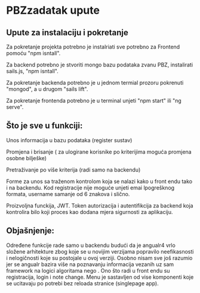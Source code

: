 # PBZzadatak upute

## Upute za instalaciju i pokretanje

Za pokretanje projekta potrebno je instalriati sve potrebno za Frontend pomoću "npm isntall".

Za backend potrebno je stvoriti mongo bazu podataka zvanu PBZ, instalirati sails.js, "npm isntall".

Za pokretanje backenda potrebno je u jednom termial prozoru pokrenuti "mongod", a u drugom "sails lift".

Za pokretanje frontenda potrebno je u terminal unjeti "npm start" ili "ng serve".

## Što je sve u funkciji:
Unos informacija u bazu podataka (register sustav)

Promjena i brisanje ( za ulogirane korisnike po kriterijima moguća promjena osobne bilješke)

Pretraživanje po više kriterija (radi samo na backendu)

Forme za unos sa traženom kontrolom koja se nalazi kako u front endu tako i na backendu. Kod registracije nije moguće unjeti emai lpogrešknog formata, username samanje od 6 znakova i slično.

Proizvoljna funckija, JWT. Token autorizacija i autentifikcija za backend koja kontrolira bilo koji proces kao dodana mjera sigurnosti za aplikaciju.

## Objašnjenje:
Određene funkcije rade samo u backendu budući da je angualr4 vrlo složene arhitekture zbog koje se u novijim verzijama popravilo neefikasnosti i nelogičnosti koje su postojale u ovoj verziji. Osobno nisam sve još razumio jer se angualr bazira više na poznavanju informacija vezanih uz sam framework na logici algoritama nego . Ono što radi u front endu su registracija, login i note change. Menu je sastavljen od vise komponenti koje se ucitavaju po potrebi bez reloada stranice (singlepage app). 